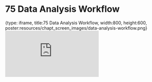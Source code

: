 # 75 Data Analysis Workflow
 
{type: iframe, title:75 Data Analysis Workflow, width:800, height:600, poster:resources/chapt_screen_images/data-analysis-workflow.png}
![](https://datatrail-jhu.github.io/DataTrail/no_toc/data-analysis-workflow.html)
 

 
